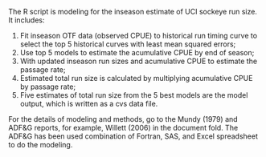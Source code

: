 The R script is modeling for the inseason estimate of UCI sockeye run size. It includes:
1) Fit inseason OTF data (observed CPUE) to historical run timing curve to select the top 5 historical curves with least mean squared errors; 
2) Use top 5 models to estimate the acumulative CPUE by end of season; 
3) With updated inseason run sizes and acumulative CPUE to estimate the passage rate; 
4) Estimated total run size is calculated by multiplying acumulative CPUE by passage rate; 
5) Five estimates of total run size from the 5 best models are the model output, which is written as a cvs data file.

For the details of modeling and methods, go to the Mundy (1979) and ADF&G reports, for example, Willett (2006) in the document fold. The ADF&G has been used combination of Fortran, SAS, and Excel spreadsheet to do the modeling. 
